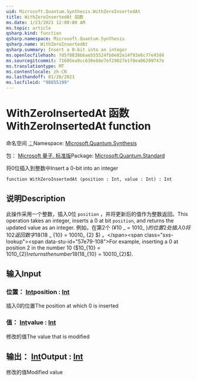 ```yaml
---
uid: Microsoft.Quantum.Synthesis.WithZeroInsertedAt
title: WithZeroInsertedAt 函数
ms.date: 1/23/2021 12:00:00 AM
ms.topic: article
qsharp.kind: function
qsharp.namespace: Microsoft.Quantum.Synthesis
qsharp.name: WithZeroInsertedAt
qsharp.summary: Insert a 0-bit into an integer
ms.openlocfilehash: 7d5f8838b6ae555524fb0e82e14f93e6c77e43d4
ms.sourcegitcommit: 71605ea9cc630e84e7ef29027e1f0ea06299747e
ms.translationtype: MT
ms.contentlocale: zh-CN
ms.lasthandoff: 01/26/2021
ms.locfileid: "98855199"
---
```

# <a name="withzeroinsertedat-function"></a><span data-ttu-id="57e79-102">WithZeroInsertedAt 函数</span><span class="sxs-lookup"><span data-stu-id="57e79-102">WithZeroInsertedAt function</span></span>

<span data-ttu-id="57e79-103">命名空间 [：](xref:Microsoft.Quantum.Synthesis)</span><span class="sxs-lookup"><span data-stu-id="57e79-103">Namespace: [Microsoft.Quantum.Synthesis](xref:Microsoft.Quantum.Synthesis)</span></span>

<span data-ttu-id="57e79-104">包： [Microsoft 量子. 标准版](https://nuget.org/packages/Microsoft.Quantum.Standard)</span><span class="sxs-lookup"><span data-stu-id="57e79-104">Package: [Microsoft.Quantum.Standard](https://nuget.org/packages/Microsoft.Quantum.Standard)</span></span>


<span data-ttu-id="57e79-105">将0位插入到整数中</span><span class="sxs-lookup"><span data-stu-id="57e79-105">Insert a 0-bit into an integer</span></span>

```qsharp
function WithZeroInsertedAt (position : Int, value : Int) : Int
```


## <a name="description"></a><span data-ttu-id="57e79-106">说明</span><span class="sxs-lookup"><span data-stu-id="57e79-106">Description</span></span>

<span data-ttu-id="57e79-107">此操作采用一个整数，插入0位 `position` ，并将更新后的值作为整数返回。</span><span class="sxs-lookup"><span data-stu-id="57e79-107">This operation takes an integer, inserts a 0 at bit `position`, and returns the updated value as an integer.</span></span>  <span data-ttu-id="57e79-108">例如，在第2个 (¥10 _ = 1010_ $) 的位置2处插入0将 {10} {2} 返回数字 18 ($18 _ {10} = 10010_ {2} $) 。</span><span class="sxs-lookup"><span data-stu-id="57e79-108">For example, inserting a 0 at position 2 in the number 10 ($10_{10} = 1010_{2}$) returns the number 18 ($18_{10} = 10010_{2}$).</span></span>

## <a name="input"></a><span data-ttu-id="57e79-109">输入</span><span class="sxs-lookup"><span data-stu-id="57e79-109">Input</span></span>

### <a name="position--int"></a><span data-ttu-id="57e79-110">位置： [Int](xref:microsoft.quantum.lang-ref.int)</span><span class="sxs-lookup"><span data-stu-id="57e79-110">position : [Int](xref:microsoft.quantum.lang-ref.int)</span></span>

<span data-ttu-id="57e79-111">插入0的位置</span><span class="sxs-lookup"><span data-stu-id="57e79-111">The position at which 0 is inserted</span></span>


### <a name="value--int"></a><span data-ttu-id="57e79-112">值： [Int](xref:microsoft.quantum.lang-ref.int)</span><span class="sxs-lookup"><span data-stu-id="57e79-112">value : [Int](xref:microsoft.quantum.lang-ref.int)</span></span>

<span data-ttu-id="57e79-113">修改的值</span><span class="sxs-lookup"><span data-stu-id="57e79-113">The value that is modified</span></span>



## <a name="output--int"></a><span data-ttu-id="57e79-114">输出： [Int](xref:microsoft.quantum.lang-ref.int)</span><span class="sxs-lookup"><span data-stu-id="57e79-114">Output : [Int](xref:microsoft.quantum.lang-ref.int)</span></span>

<span data-ttu-id="57e79-115">修改的值</span><span class="sxs-lookup"><span data-stu-id="57e79-115">Modified value</span></span>